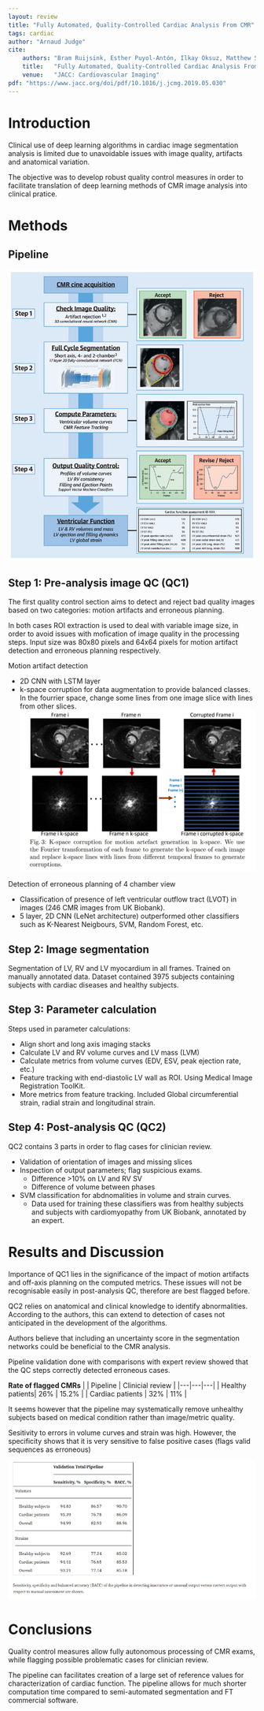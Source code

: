 ```yaml
---
layout: review
title: "Fully Automated, Quality-Controlled Cardiac Analysis From CMR"
tags: cardiac 
author: "Arnaud Judge"
cite:
    authors: "Bram Ruijsink, Esther Puyol-Antón, Ilkay Oksuz, Matthew Sinclair, Wenjia Bai, Julia A. Schnabel, Reza Razavi, Andrew P. King"
    title:   "Fully Automated, Quality-Controlled Cardiac Analysis From CMR"
    venue:   "JACC: Cardiovascular Imaging"
pdf: "https://www.jacc.org/doi/pdf/10.1016/j.jcmg.2019.05.030"
---
```



# Introduction

Clinical use of deep learning algorithms in cardiac image segmentation analysis is limited due to unavoidable issues with image quality, artifacts and anatomical variation.

The objective was to develop robust quality control measures in order to facilitate translation of deep learning methods of CMR image analysis into clinical pratice.

# Methods

## Pipeline

![](/article/images/cardiacQCpipeline/cardiacCMR_QC_pipeline.jpg)

## Step 1: Pre-analysis image QC (QC1)

The first quality control section aims to detect and reject bad quality images based on two categories: motion artifacts and erroneous planning.

In both cases ROI extraction is used to deal with variable image size, in order to avoid issues with mofication of image quality in the processing steps. Input size was 80x80 pixels and 64x64 pixels for motion artifact detection and erroneous planning respectively.

Motion artifact detection
- 2D CNN with LSTM layer
- k-space corruption for data augmentation to provide balanced classes. In the fourrier space, change some lines from one image slice with lines from other slices.
![](/article/images/cardiacQCpipeline/k-space-transformation.jpg)
<!-- - https://arxiv.org/pdf/1808.05130.pdf -->

Detection of erroneous planning of 4 chamber view
- Classification of presence of left ventricular outflow tract (LVOT) in images (246 CMR images from UK Biobank).
- 5 layer, 2D CNN (LeNet architecture) outperformed other classifiers such as K-Nearest Neigbours, SVM, Random Forest, etc.
<!-- - https://ieeexplore.ieee.org/stamp/stamp.jsp?tp=&arnumber=8363616 -->

## Step 2: Image segmentation

Segmentation of LV, RV and LV myocardium in all frames.
Trained on manually annotated data. Dataset contained 3975 subjects containing subjects with cardiac diseases and healthy subjects.

## Step 3: Parameter calculation

Steps used in parameter calculations:

- Align short and long axis imaging stacks
- Calculate LV and RV volume curves and LV mass (LVM)
- Calculate metrics from volume curves (EDV, ESV, peak ejection rate, etc.)
- Feature tracking with end-diastolic LV wall as ROI. Using Medical Image Registration ToolKit.
- More metrics from feature tracking. Included Global circumferential strain, radial strain and longitudinal strain.

## Step 4: Post-analysis QC (QC2)

QC2 contains 3 parts in order to flag cases for clinician review.

- Validation of orientation of images and missing slices
- Inspection of output parameters; flag suspicious exams.
    - Difference >10% on LV and RV SV
    - Difference of volume between phases
- SVM classification for abdnomalities in volume and strain curves.
    - Data used for training these classifiers was from healthy subjects and subjects with cardiomyopathy from UK Biobank, annotated by an expert.

# Results and Discussion

Importance of QC1 lies in the significance of the impact of motion artifacts and off-axis planning on the computed metrics. These issues will not be recognisable easily in post-analysis QC, therefore are best flagged before.

QC2 relies on anatomical and clinical knowledge to identify abnormalities. According to the authors, this can extend to detection of cases not anticipated in the development of the algorithms.

Authors believe that including an uncertainty score in the segmentation networks could be beneficial to the CMR analysis.

Pipeline validation done with comparisons with expert review showed that the QC steps correctly detected erroneous cases.


**Rate of flagged CMRs**
|  | Pipeline | Clinicial review  |
|---|---|---|
| Healthy patients| 26% | 15.2% |
| Cardiac patients | 32% | 11% |


It seems however that the pipeline may systematically remove unhealthy subjects based on medical condition rather than image/metric quality.

Sesitivity to errors in volume curves and strain was high. However, the specificity shows that it is very sensitive to false positive cases (flags valid sequences as erroneous)

![](/article/images/cardiacQCpipeline/validationResultsTable.jpg)


# Conclusions

Quality control measures allow fully autonomous processing of CMR exams, while flagging possible problematic cases for clinician review. 

The pipeline can facilitates creation of a large set of reference values for characterization of cardiac function. The pipeline allows for much shorter computation time compared to semi-automated segmentation and FT commercial software. 



